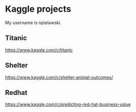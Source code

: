 # Kaggle projects

My username is npielawski.

## Titanic
https://www.kaggle.com/c/titanic

## Shelter
https://www.kaggle.com/c/shelter-animal-outcomes/

## Redhat
https://www.kaggle.com/c/predicting-red-hat-business-value
